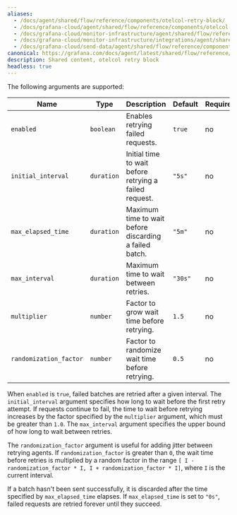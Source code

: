 ```yaml
---
aliases:
  - /docs/agent/shared/flow/reference/components/otelcol-retry-block/
  - /docs/grafana-cloud/agent/shared/flow/reference/components/otelcol-retry-block/
  - /docs/grafana-cloud/monitor-infrastructure/agent/shared/flow/reference/components/otelcol-retry-block/
  - /docs/grafana-cloud/monitor-infrastructure/integrations/agent/shared/flow/reference/components/otelcol-retry-block/
  - /docs/grafana-cloud/send-data/agent/shared/flow/reference/components/otelcol-retry-block/
canonical: https://grafana.com/docs/agent/latest/shared/flow/reference/components/otelcol-retry-block/
description: Shared content, otelcol retry block
headless: true
---
```


The following arguments are supported:

| Name                   | Type       | Description                                            | Default | Required |
| ---------------------- | ---------- | ------------------------------------------------------ | ------- | -------- |
| `enabled`              | `boolean`  | Enables retrying failed requests.                      | `true`  | no       |
| `initial_interval`     | `duration` | Initial time to wait before retrying a failed request. | `"5s"`  | no       |
| `max_elapsed_time`     | `duration` | Maximum time to wait before discarding a failed batch. | `"5m"`  | no       |
| `max_interval`         | `duration` | Maximum time to wait between retries.                  | `"30s"` | no       |
| `multiplier`           | `number`   | Factor to grow wait time before retrying.              | `1.5`   | no       |
| `randomization_factor` | `number`   | Factor to randomize wait time before retrying.         | `0.5`   | no       |

When `enabled` is `true`, failed batches are retried after a given interval.
The `initial_interval` argument specifies how long to wait before the first retry attempt.
If requests continue to fail, the time to wait before retrying increases by the factor specified by the `multiplier` argument, which must be greater than `1.0`.
The `max_interval` argument specifies the upper bound of how long to wait between retries.

The `randomization_factor` argument is useful for adding jitter between retrying agents.
If `randomization_factor` is greater than `0`, the wait time before retries is multiplied by a random factor in the range `[ I - randomization_factor * I, I + randomization_factor * I]`, where `I` is the current interval.

If a batch hasn't been sent successfully, it is discarded after the time specified by `max_elapsed_time` elapses.
If `max_elapsed_time` is set to `"0s"`, failed requests are retried forever until they succeed.
